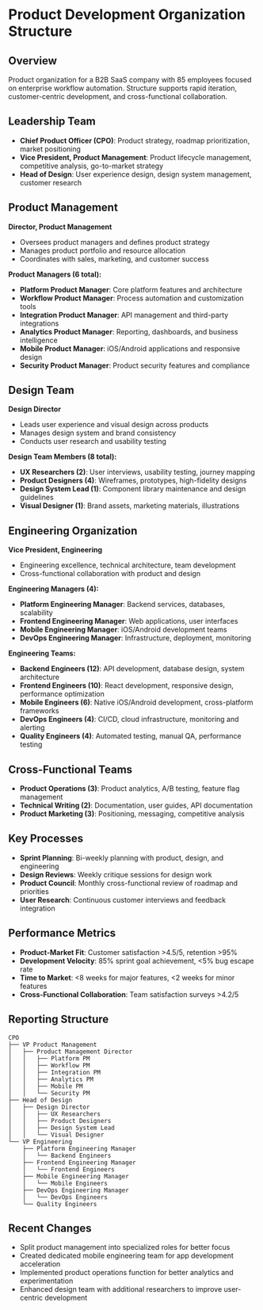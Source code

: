 # Product Development Organization Structure

## Overview
Product organization for a B2B SaaS company with 85 employees focused on enterprise workflow automation. Structure supports rapid iteration, customer-centric development, and cross-functional collaboration.

## Leadership Team
- **Chief Product Officer (CPO)**: Product strategy, roadmap prioritization, market positioning
- **Vice President, Product Management**: Product lifecycle management, competitive analysis, go-to-market strategy
- **Head of Design**: User experience design, design system management, customer research

## Product Management
**Director, Product Management**
- Oversees product managers and defines product strategy
- Manages product portfolio and resource allocation
- Coordinates with sales, marketing, and customer success

**Product Managers (6 total):**
- **Platform Product Manager**: Core platform features and architecture
- **Workflow Product Manager**: Process automation and customization tools
- **Integration Product Manager**: API management and third-party integrations
- **Analytics Product Manager**: Reporting, dashboards, and business intelligence
- **Mobile Product Manager**: iOS/Android applications and responsive design
- **Security Product Manager**: Product security features and compliance

## Design Team
**Design Director**
- Leads user experience and visual design across products
- Manages design system and brand consistency
- Conducts user research and usability testing

**Design Team Members (8 total):**
- **UX Researchers (2)**: User interviews, usability testing, journey mapping
- **Product Designers (4)**: Wireframes, prototypes, high-fidelity designs
- **Design System Lead (1)**: Component library maintenance and design guidelines
- **Visual Designer (1)**: Brand assets, marketing materials, illustrations

## Engineering Organization
**Vice President, Engineering**
- Engineering excellence, technical architecture, team development
- Cross-functional collaboration with product and design

**Engineering Managers (4):**
- **Platform Engineering Manager**: Backend services, databases, scalability
- **Frontend Engineering Manager**: Web applications, user interfaces
- **Mobile Engineering Manager**: iOS/Android development teams
- **DevOps Engineering Manager**: Infrastructure, deployment, monitoring

**Engineering Teams:**
- **Backend Engineers (12)**: API development, database design, system architecture
- **Frontend Engineers (10)**: React development, responsive design, performance optimization
- **Mobile Engineers (6)**: Native iOS/Android development, cross-platform frameworks
- **DevOps Engineers (4)**: CI/CD, cloud infrastructure, monitoring and alerting
- **Quality Engineers (4)**: Automated testing, manual QA, performance testing

## Cross-Functional Teams
- **Product Operations (3)**: Product analytics, A/B testing, feature flag management
- **Technical Writing (2)**: Documentation, user guides, API documentation
- **Product Marketing (3)**: Positioning, messaging, competitive analysis

## Key Processes
- **Sprint Planning**: Bi-weekly planning with product, design, and engineering
- **Design Reviews**: Weekly critique sessions for design work
- **Product Council**: Monthly cross-functional review of roadmap and priorities
- **User Research**: Continuous customer interviews and feedback integration

## Performance Metrics
- **Product-Market Fit**: Customer satisfaction >4.5/5, retention >95%
- **Development Velocity**: 85% sprint goal achievement, <5% bug escape rate
- **Time to Market**: <8 weeks for major features, <2 weeks for minor features
- **Cross-Functional Collaboration**: Team satisfaction surveys >4.2/5

## Reporting Structure
```
CPO
├── VP Product Management
│   ├── Product Management Director
│   │   ├── Platform PM
│   │   ├── Workflow PM
│   │   ├── Integration PM
│   │   ├── Analytics PM
│   │   ├── Mobile PM
│   │   └── Security PM
├── Head of Design
│   ├── Design Director
│   │   ├── UX Researchers
│   │   ├── Product Designers
│   │   ├── Design System Lead
│   │   └── Visual Designer
└── VP Engineering
    ├── Platform Engineering Manager
    │   └── Backend Engineers
    ├── Frontend Engineering Manager
    │   └── Frontend Engineers
    ├── Mobile Engineering Manager
    │   └── Mobile Engineers
    ├── DevOps Engineering Manager
    │   └── DevOps Engineers
    └── Quality Engineers
```

## Recent Changes
- Split product management into specialized roles for better focus
- Created dedicated mobile engineering team for app development acceleration
- Implemented product operations function for better analytics and experimentation
- Enhanced design team with additional researchers to improve user-centric development
